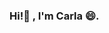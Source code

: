 ### Hi!👋 , I'm Carla 😄.

<!--
**laladdiaz/laladdiaz** is a ✨ _special_ ✨ repository because its `README.md` (this file) appears on your GitHub profile.
[<img src='https://cdn.jsdelivr.net/npm/simple-icons@3.0.1/icons/github.svg' alt='github' height='40'>](https://github.com/laladdiaz)

Here are some ideas to get you started:

- 🔭 I’m currently working on ...
- 🌱 I’m currently learning ...
- 👯 I’m looking to collaborate on ...
- 🤔 I’m looking for help with ...
- 💬 Ask me about ...
- 📫 How to reach me: ...
- 😄 Pronouns: ...
- ⚡ Fun fact: ...
-->
